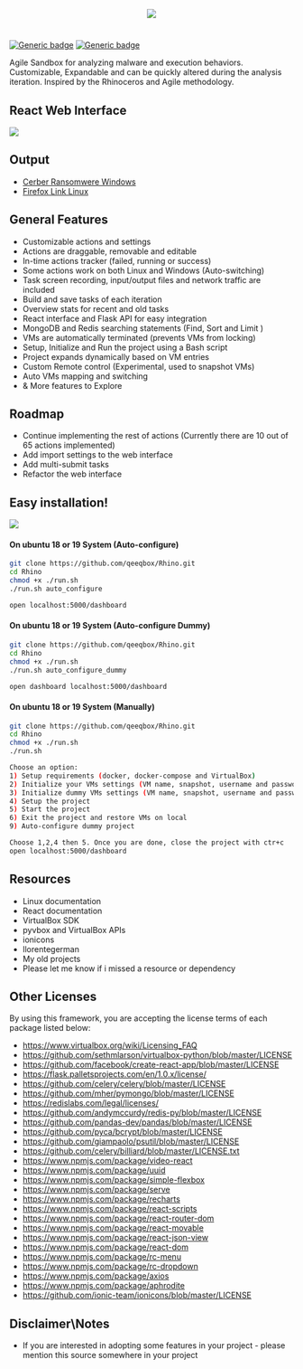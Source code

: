 <p align="center"> <img src="https://raw.githubusercontent.com/qeeqbox/rhino/master/readme/rhinologo.png"></p>

#
[![Generic badge](https://img.shields.io/badge/dynamic/json.svg?url=https://raw.githubusercontent.com/qeeqbox/rhino/master/info&label=version&query=$.version&colorB=blue)](https://github.com/qeeqbox/rhino/blob/master/changes.md) [![Generic badge](https://img.shields.io/badge/dynamic/json.svg?url=https://raw.githubusercontent.com/qeeqbox/rhino/master/info&label=docker-compose&query=$.dockercompose&colorB=green)](https://github.com/qeeqbox/rhino/blob/master/changes.md)

Agile Sandbox for analyzing malware and execution behaviors. Customizable, Expandable and can be quickly altered during the analysis iteration. Inspired by the Rhinoceros and Agile methodology.

## React Web Interface
<img src="https://raw.githubusercontent.com/qeeqbox/rhino/master/readme/introv.gif" style="max-width:768px"/>

## Output 
- [Cerber Ransomwere Windows](https://github.com/qeeqbox/Rhino/tree/master/example/cerber-output-windows)
- [Firefox Link Linux](https://github.com/qeeqbox/Rhino/tree/master/example/firefox-linux)

## General Features
- Customizable actions and settings
- Actions are draggable, removable and editable
- In-time actions tracker (failed, running or success)
- Some actions work on both Linux and Windows (Auto-switching)
- Task screen recording, input/output files and network traffic are included
- Build and save tasks of each iteration
- Overview stats for recent and old tasks
- React interface and Flask API for easy integration
- MongoDB and Redis searching statements (Find, Sort and Limit )
- VMs are automatically terminated (prevents VMs from locking)
- Setup, Initialize and Run the project using a Bash script
- Project expands dynamically based on VM entries
- Custom Remote control (Experimental, used to snapshot VMs)
- Auto VMs mapping and switching
- & More features to Explore

## Roadmap
- Continue implementing the rest of actions (Currently there are 10 out of 65 actions implemented)
- Add import settings to the web interface
- Add multi-submit tasks
- Refactor the web interface

## Easy installation!
<img src="https://raw.githubusercontent.com/qeeqbox/rhino/master/readme/install.gif" style="max-width:768px"/>

#### On ubuntu 18 or 19 System (Auto-configure)
```bash
git clone https://github.com/qeeqbox/Rhino.git
cd Rhino
chmod +x ./run.sh
./run.sh auto_configure

open localhost:5000/dashboard
```

#### On ubuntu 18 or 19 System (Auto-configure Dummy)
```bash
git clone https://github.com/qeeqbox/Rhino.git
cd Rhino
chmod +x ./run.sh
./run.sh auto_configure_dummy

open dashboard localhost:5000/dashboard
```

#### On ubuntu 18 or 19 System (Manually)
```bash
git clone https://github.com/qeeqbox/Rhino.git
cd Rhino
chmod +x ./run.sh
./run.sh

Choose an option:
1) Setup requirements (docker, docker-compose and VirtualBox)
2) Initialize your VMs settings (VM name, snapshot, username and password)
3) Initialize dummy VMs settings (VM name, snapshot, username and password are dummy)
4) Setup the project
5) Start the project 
6) Exit the project and restore VMs on local
9) Auto-configure dummy project

Choose 1,2,4 then 5. Once you are done, close the project with ctr+c
open localhost:5000/dashboard
```

## Resources
- Linux documentation
- React documentation
- VirtualBox SDK
- pyvbox and VirtualBox APIs
- ionicons
- llorentegerman
- My old projects
- Please let me know if i missed a resource or dependency

## Other Licenses
By using this framework, you are accepting the license terms of each package listed below:
- https://www.virtualbox.org/wiki/Licensing_FAQ
- https://github.com/sethmlarson/virtualbox-python/blob/master/LICENSE
- https://github.com/facebook/create-react-app/blob/master/LICENSE
- https://flask.palletsprojects.com/en/1.0.x/license/
- https://github.com/celery/celery/blob/master/LICENSE
- https://github.com/mher/pymongo/blob/master/LICENSE
- https://redislabs.com/legal/licenses/
- https://github.com/andymccurdy/redis-py/blob/master/LICENSE
- https://github.com/pandas-dev/pandas/blob/master/LICENSE
- https://github.com/pyca/bcrypt/blob/master/LICENSE
- https://github.com/giampaolo/psutil/blob/master/LICENSE
- https://github.com/celery/billiard/blob/master/LICENSE.txt
- https://www.npmjs.com/package/video-react
- https://www.npmjs.com/package/uuid
- https://www.npmjs.com/package/simple-flexbox
- https://www.npmjs.com/package/serve
- https://www.npmjs.com/package/recharts
- https://www.npmjs.com/package/react-scripts
- https://www.npmjs.com/package/react-router-dom
- https://www.npmjs.com/package/react-movable
- https://www.npmjs.com/package/react-json-view
- https://www.npmjs.com/package/react-dom
- https://www.npmjs.com/package/rc-menu
- https://www.npmjs.com/package/rc-dropdown
- https://www.npmjs.com/package/axios
- https://www.npmjs.com/package/aphrodite
- https://github.com/ionic-team/ionicons/blob/master/LICENSE

## Disclaimer\Notes
- If you are interested in adopting some features in your project - please mention this source somewhere in your project
